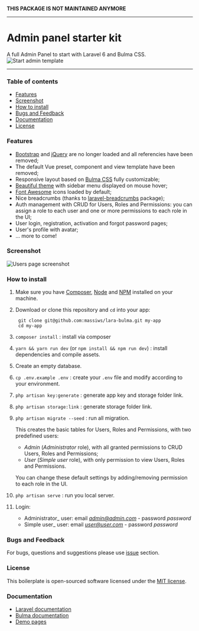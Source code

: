 **THIS PACKAGE IS NOT MAINTAINED ANYMORE**

---
# Admin panel starter kit
A full Admin Panel to start with Laravel 6 and Bulma CSS.
![Start admin template](storage/demo_pages/logo.png)

---
### Table of contents
- [Features](#features)
- [Screenshot](#screenshot)
- [How to install](#how-to-install)
- [Bugs and Feedback](#bugs-and-Feedback)
- [Documentation](#documentation)
- [License](#license)

### Features

- [Bootstrap](https://getbootstrap.com) and [jQuery](https://jquery.com/) are no longer loaded and all referencies have been removed;
- The default Vue preset, component and view template have been removed;
- Responsive layout based on [Bulma CSS](https://bulma.io/) fully customizable;
- [Beautiful theme](storage/demo_pages/screenshot.png) with sidebar menu displayed on mouse hover;
- [Font Awesome](http://fontawesome.io) icons loaded by default;
- Nice breadcrumbs (thanks to [laravel-breadcrumbs](https://github.com/davejamesmiller/laravel-breadcrumbs) package);
- Auth management with CRUD for Users, Roles and Permissions: you can assign a role to each user and one or more permissions to each role in the UI;
- User login, registration, activation and forgot password pages;
- User's profile with avatar;
- ... more to come!

### Screenshot

![Users page screenshot](storage/demo_pages/screenshot.png)

### How to install

1. Make sure you have [Composer](https://getcomposer.org/), [Node](https://nodejs.org/en/) and [NPM](https://www.npmjs.com/) installed on your machine.

1. Download or clone this repository and `cd` into your app:

        git clone git@github.com:massiws/lara-bulma.git my-app
        cd my-app

1. `composer install` : install via composer

1. `yarn && yarn run dev` (or `npm install && npm run dev`) : install dependencies and compile assets.

1. Create an empty database.

1. `cp .env.example .env` : create your `.env` file and modify according to your environment.

1. `php artisan key:generate` : generate app key and storage folder link.

1. `php artisan storage:link` : generate storage folder link.

1. `php artisan migrate --seed` : run all migration.

    This creates the basic tables for Users, Roles and Permissions, with two predefined users:
      - _Admin_ (_Administrator_ role), with all granted permissions to CRUD Users, Roles and Permissions;
      - _User_ (_Simple user_ role), with only permission to view Users, Roles and Permissions.

      You can change these default settings by adding/removing permission to each role in the UI.

1. `php artisan serve` : run you local server.

1. Login:
   - Administrator_ user: email *admin@admin.com* - password *password*
   - Simple user_ user: email *user@user.com* - password *password*

### Bugs and Feedback
For bugs, questions and suggestions please use [issue](https://github.com/massiws/lara-bulma/issues) section.

### License
This boilerplate is open-sourced software licensed under the [MIT license](LICENSE).

### Documentation
  - [Laravel documentation](https://laravel.com/docs)
  - [Bulma documentation](http://bulma.io/documentation/overview/start)
  - [Demo pages](storage/demo_pages)
